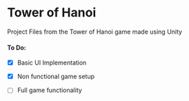 # Tower of Hanoi
Project Files from the Tower of Hanoi game made using Unity

#### To Do:
- [x] Basic UI Implementation
- [x] Non functional game setup
- [ ] Full game functionality



